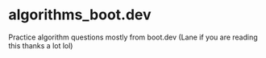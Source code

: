 # algorithms_boot.dev
Practice algorithm questions mostly from boot.dev (Lane if you are reading this thanks a lot lol)
